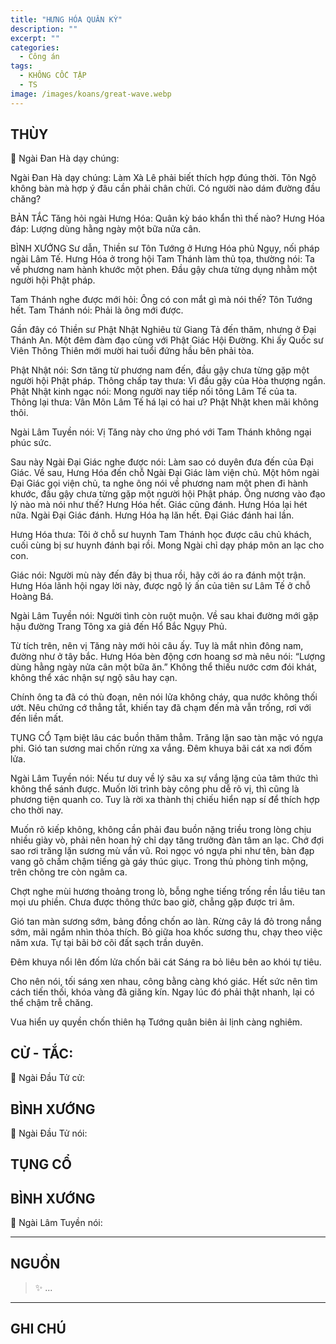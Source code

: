 ```yaml
---
title: "HƯNG HÓA QUÂN KỲ"
description: ""
excerpt: ""
categories:
  - Công án
tags:
  - KHÔNG CỐC TẬP
  - TS 
image: /images/koans/great-wave.webp
---
```


## THÙY

📢 Ngài Đan Hà dạy chúng:




Ngài Đan Hà dạy chúng: Làm Xà Lê phải biết thích hợp đúng thời. Tôn Ngô không bàn mà hợp ý đâu cần phải chân chửi. Có người nào dám đường đầu chăng?

BẢN TẮC
Tăng hỏi ngài Hưng Hóa: Quân kỳ báo khẩn thì thế nào?
Hưng Hóa đáp: Lượng dùng hằng ngày một bữa nửa cân.

BÌNH XƯỚNG
Sư dẫn, Thiền sư Tôn Tướng ở Hưng Hóa phủ Ngụy, nối pháp ngài Lâm Tế. Hưng Hóa ở trong hội Tam Thánh làm thủ tọa, thường nói: Ta về phương nam hành khước một phen. Đầu gậy chưa từng dụng nhằm một người hội Phật pháp.

Tam Thánh nghe được mới hỏi: Ông có con mắt gì mà nói thế?
Tôn Tướng hết.
Tam Thánh nói: Phải là ông mới được.

Gần đây có Thiền sư Phật Nhật Nghiêu từ Giang Tả đến thăm, nhưng ở Đại Thánh An. Một đêm đàm đạo cùng với Phật Giác Hội Đường. Khi ấy Quốc sư Viên Thông Thiên mới mười hai tuổi đứng hầu bên phải tòa.

Phật Nhật nói: Sơn tăng từ phương nam đến, đầu gậy chưa từng gặp một người hội Phật pháp.
Thông chấp tay thưa: Vì đầu gậy của Hòa thượng ngắn.
Phật Nhật kinh ngạc nói: Mong người nay tiếp nối tông Lâm Tế của ta.
Thông lại thưa: Vân Môn Lâm Tế há lại có hai ư?
Phật Nhật khen mãi không thôi.

Ngài Lâm Tuyền nói: Vị Tăng này cho ứng phó với Tam Thánh không ngại phúc sức.

Sau này Ngài Đại Giác nghe được nói: Làm sao có duyên đưa đến của Đại Giác.
Về sau, Hưng Hóa đến chỗ Ngài Đại Giác làm viện chủ. Một hôm ngài Đại Giác gọi viện chủ, ta nghe ông nói về phương nam một phen đi hành khước, đầu gậy chưa từng gặp một người hội Phật pháp. Ông nương vào đạo lý nào mà nói như thế?
Hưng Hóa hết.
Giác cũng đánh.
Hưng Hóa lại hét nữa.
Ngài Đại Giác đánh.
Hưng Hóa hạ lăn hết. Đại Giác đánh hai lần.

Hưng Hóa thưa: Tôi ở chỗ sư huynh Tam Thánh học được câu chủ khách, cuối cùng bị sư huynh đánh bại rồi. Mong Ngài chỉ dạy pháp môn an lạc cho con.

Giác nói: Người mù này đến đây bị thua rồi, hãy cởi áo ra đánh một trận.
Hưng Hóa lãnh hội ngay lời này, được ngộ lý ấn của tiên sư Lâm Tế ở chỗ Hoàng Bá.

Ngài Lâm Tuyền nói: Người tình còn ruột muộn. Về sau khai đường mới gặp hậu đường Trang Tông xa giả đến Hổ Bắc Ngụy Phủ.

Từ tích trên, nên vị Tăng này mới hỏi câu ấy. Tuy là mắt nhìn đông nam, đường như ở tây bắc. Hưng Hóa bèn động cơn hoang sơ mà nêu nói: “Lượng dùng hằng ngày nửa cân một bữa ăn.” Không thể thiếu nước cơm đói khát, không thể xác nhận sự ngộ sâu hay cạn.

Chính ông ta đã có thù đoạn, nên nói lửa không cháy, qua nước không thối ướt. Nêu chứng cớ thẳng tắt, khiến tay đã chạm đến mà vẫn trống, rơi với đến liền mất.

TỤNG CỔ
Tạm biệt lâu các buồn thăm thẳm.
Trăng lặn sao tàn mặc vó ngựa phi.
Gió tan sương mai chốn rừng xa vắng.
Đêm khuya bãi cát xa nơi đốm lửa.

Ngài Lâm Tuyền nói: Nếu tư duy về lý sâu xa sự vắng lặng của tâm thức thì không thể sánh được. Muốn lời trình bày công phu dễ rõ vị, thì cũng là phương tiện quanh co. Tuy là rời xa thành thị chiếu hiển nạp sí để thích hợp cho thời nay.

Muốn rõ kiếp không, không cần phải đau buồn nặng triều trong lòng chịu nhiều giày vò, phải nên hoan hỷ chỉ dạy tăng trưởng đàn tâm an lạc. Chớ đợi sao rơi trăng lặn sương mù vần vũ. Roi ngọc vó ngựa phi như tên, bàn đạp vang gõ chầm chậm tiếng gà gáy thúc giục. Trong thủ phòng tinh mộng, trên chõng tre còn ngâm ca.

Chợt nghe mùi hương thoảng trong lò, bỗng nghe tiếng trống rền lầu tiêu tan mọi ưu phiền. Chưa được thông thức bao giờ, chẳng gặp được tri âm.

Gió tan màn sương sớm, bảng đồng chốn ao làn. Rừng cây lá đỏ trong nắng sớm, mãi ngắm nhìn thỏa thích. Bỏ giữa hoa khốc sương thu, chạy theo việc năm xưa. Tự tại bãi bờ cõi đất sạch trần duyên.

Đêm khuya nổi lên đốm lửa chốn bãi cát
Sáng ra bỏ liêu bên ao khói tự tiêu.

Cho nên nói, tối sáng xen nhau, công bằng càng khó giác. Hết sức nên tìm cách tiến thối, khóa vàng đã giăng kín. Ngay lúc đó phải thật nhanh, lại có thể chậm trễ chăng.

Vua hiển uy quyền chốn thiên hạ
Tướng quân biên ải lịnh càng nghiêm.


## CỬ - TẮC:

📢 Ngài Đầu Tử cử:

> 

## BÌNH XƯỚNG

📢 Ngài Đầu Tử nói:


## TỤNG CỔ

> 

## BÌNH XƯỚNG

📢 Ngài Lâm Tuyền nói:



<hr class="blog-rule" />

## NGUỒN

> ✨ ...

<hr class="blog-rule" />

## GHI CHÚ

[^1]: ⭐️ <a href="/masters/" target="_blank">🔗 TS </a>


